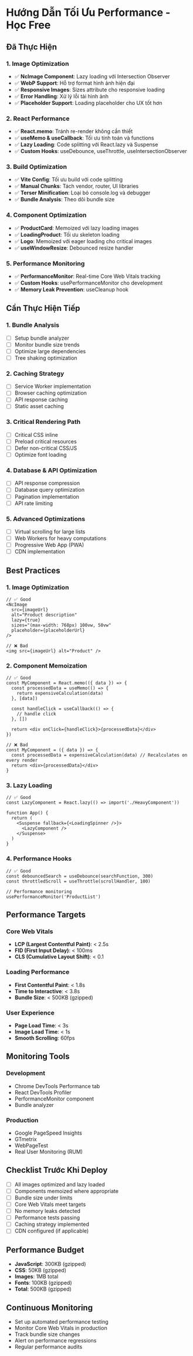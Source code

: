 # Hướng Dẫn Tối Ưu Performance - Học Free

## Đã Thực Hiện

### 1. Image Optimization

- ✅ **NcImage Component**: Lazy loading với Intersection Observer
- ✅ **WebP Support**: Hỗ trợ format hình ảnh hiện đại
- ✅ **Responsive Images**: Sizes attribute cho responsive loading
- ✅ **Error Handling**: Xử lý lỗi tải hình ảnh
- ✅ **Placeholder Support**: Loading placeholder cho UX tốt hơn

### 2. React Performance

- ✅ **React.memo**: Tránh re-render không cần thiết
- ✅ **useMemo & useCallback**: Tối ưu tính toán và functions
- ✅ **Lazy Loading**: Code splitting với React.lazy và Suspense
- ✅ **Custom Hooks**: useDebounce, useThrottle, useIntersectionObserver

### 3. Build Optimization

- ✅ **Vite Config**: Tối ưu build với code splitting
- ✅ **Manual Chunks**: Tách vendor, router, UI libraries
- ✅ **Terser Minification**: Loại bỏ console.log và debugger
- ✅ **Bundle Analysis**: Theo dõi bundle size

### 4. Component Optimization

- ✅ **ProductCard**: Memoized với lazy loading images
- ✅ **LoadingProduct**: Tối ưu skeleton loading
- ✅ **Logo**: Memoized với eager loading cho critical images
- ✅ **useWindowResize**: Debounced resize handler

### 5. Performance Monitoring

- ✅ **PerformanceMonitor**: Real-time Core Web Vitals tracking
- ✅ **Custom Hooks**: usePerformanceMonitor cho development
- ✅ **Memory Leak Prevention**: useCleanup hook

## Cần Thực Hiện Tiếp

### 1. Bundle Analysis

- [ ] Setup bundle analyzer
- [ ] Monitor bundle size trends
- [ ] Optimize large dependencies
- [ ] Tree shaking optimization

### 2. Caching Strategy

- [ ] Service Worker implementation
- [ ] Browser caching optimization
- [ ] API response caching
- [ ] Static asset caching

### 3. Critical Rendering Path

- [ ] Critical CSS inline
- [ ] Preload critical resources
- [ ] Defer non-critical CSS/JS
- [ ] Optimize font loading

### 4. Database & API Optimization

- [ ] API response compression
- [ ] Database query optimization
- [ ] Pagination implementation
- [ ] API rate limiting

### 5. Advanced Optimizations

- [ ] Virtual scrolling for large lists
- [ ] Web Workers for heavy computations
- [ ] Progressive Web App (PWA)
- [ ] CDN implementation

## Best Practices

### 1. Image Optimization

```tsx
// ✅ Good
<NcImage
  src={imageUrl}
  alt="Product description"
  lazy={true}
  sizes="(max-width: 768px) 100vw, 50vw"
  placeholder={placeholderUrl}
/>

// ❌ Bad
<img src={imageUrl} alt="Product" />
```

### 2. Component Memoization

```tsx
// ✅ Good
const MyComponent = React.memo(({ data }) => {
  const processedData = useMemo(() => {
    return expensiveCalculation(data)
  }, [data])

  const handleClick = useCallback(() => {
    // handle click
  }, [])

  return <div onClick={handleClick}>{processedData}</div>
})

// ❌ Bad
const MyComponent = ({ data }) => {
  const processedData = expensiveCalculation(data) // Recalculates on every render
  return <div>{processedData}</div>
}
```

### 3. Lazy Loading

```tsx
// ✅ Good
const LazyComponent = React.lazy(() => import('./HeavyComponent'))

function App() {
  return (
    <Suspense fallback={<LoadingSpinner />}>
      <LazyComponent />
    </Suspense>
  )
}
```

### 4. Performance Hooks

```tsx
// ✅ Good
const debouncedSearch = useDebounce(searchFunction, 300)
const throttledScroll = useThrottle(scrollHandler, 100)

// Performance monitoring
usePerformanceMonitor('ProductList')
```

## Performance Targets

### Core Web Vitals

- **LCP (Largest Contentful Paint)**: < 2.5s
- **FID (First Input Delay)**: < 100ms
- **CLS (Cumulative Layout Shift)**: < 0.1

### Loading Performance

- **First Contentful Paint**: < 1.8s
- **Time to Interactive**: < 3.8s
- **Bundle Size**: < 500KB (gzipped)

### User Experience

- **Page Load Time**: < 3s
- **Image Load Time**: < 1s
- **Smooth Scrolling**: 60fps

## Monitoring Tools

### Development

- Chrome DevTools Performance tab
- React DevTools Profiler
- PerformanceMonitor component
- Bundle analyzer

### Production

- Google PageSpeed Insights
- GTmetrix
- WebPageTest
- Real User Monitoring (RUM)

## Checklist Trước Khi Deploy

- [ ] All images optimized and lazy loaded
- [ ] Components memoized where appropriate
- [ ] Bundle size under limits
- [ ] Core Web Vitals meet targets
- [ ] No memory leaks detected
- [ ] Performance tests passing
- [ ] Caching strategy implemented
- [ ] CDN configured (if applicable)

## Performance Budget

- **JavaScript**: 300KB (gzipped)
- **CSS**: 50KB (gzipped)
- **Images**: 1MB total
- **Fonts**: 100KB (gzipped)
- **Total**: 500KB (gzipped)

## Continuous Monitoring

- Set up automated performance testing
- Monitor Core Web Vitals in production
- Track bundle size changes
- Alert on performance regressions
- Regular performance audits
